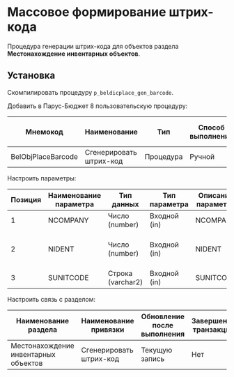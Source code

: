# Массовое формирование штрих-кода

Процедура генерации штрих-кода для объектов раздела **Местонахождение инвентарных объектов**.

## Установка

Скомпилировать процедуру `p_beldicplace_gen_barcode`.

Добавить в Парус-Бюджет 8 пользовательскую процедуру:

|Мнемокод|Наименование|Тип|Способ выполнения|Имя хранимой процедуры|Блокировка при выполнении|Пиктограмма|
|---|---|---|---|---|---|---|
|BelObjPlaceBarcode|Сгенерировать штрих-код|Процедура|Ручной|P_BELDICPLACE_GEN_BARCODE|Нет|

Настроить параметры:

|Позиция|Наименование параметра|Тип данных|Тип параметра|Описание параметра|Визуализация|Привязка|Обязательный|Раздел|Метод вызова|Параметр|Родительский параметр|Дополнительный словарь|
|---|---|---|---|---|---|---|---|---|---|---|---|---|
|1|NCOMPANY|Число (number)|Входной (in)|NCOMPANY|Нет|К организации|Да||||||
|2|NIDENT|Число (number)|Входной (in)|NIDENT|Нет|К идентификатору отмеченных записей|Да||||||
|3|SUNITCODE|Строка (varchar2)|Входной (in)|SUNITCODE|Нет|К коду раздела|Да||||||

Настроить связь с разделом:

|Наименование раздела|Наименование привязки|Обновление после выполнения|Завершение транзакции|Подтверждение выполнения|Текст подтверждения|
|---|---|---|---|---|---|
|Местонахождение инвентарных объектов|Сгенерировать штрих-код|Текущую запись|Нет|Нет||